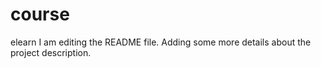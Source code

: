 # course
elearn
I am editing the README file. Adding some more details about the project description.

